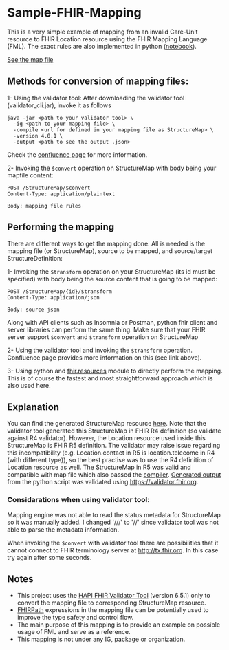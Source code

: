 # Sample-FHIR-Mapping
This is a very simple example of mapping from an invalid Care-Unit resource to FHIR Location resource using the FHIR Mapping Language (FML). The exact rules are also implemented in python ([notebook](https://github.com/yashar2028/Sample-FHIR-Mapping/blob/main/convertion.ipynb)). 

[See the map file](https://github.com/yashar2028/Sample-FHIR-Mapping/tree/main/input/maps)

## Methods for conversion of mapping files:
1- Using the validator tool: After downloading the validator tool (validator_cli.jar), invoke it as follows
```
java -jar <path to your validator tool> \  
  -ig <path to your mapping file> \
  -compile <url for defined in your mapping file as StructureMap> \
  -version 4.0.1 \
  -output <path to see the output .json>
```
Check the [confluence page](https://confluence.hl7.org/display/FHIR/Using+the+FHIR+Mapping+Language) for more information.

2- Invoking the `$convert` operation on StructureMap with body being your mapfile content:
```http
POST /StructureMap/$convert
Content-Type: application/plaintext 

Body: mapping file rules
```
## Performing the mapping
There are different ways to get the mapping done. All is needed is the mapping file (or StructureMap), source to be mapped, and source/target StructureDefinition:

1- Invoking the `$transform` operation on your StructureMap (its id must be specified) with body being the source content that is going to be mapped:
```http
POST /StructureMap/{id}/$transform
Content-Type: application/json

Body: source json
```
Along with API clients such as Insomnia or Postman, python fhir client and server libraries can perform the same thing. Make sure that your FHIR server support `$convert` and `$transform` operation on StructureMap

2- Using the validator tool and invoking the `$transform` operation. Confluence page provides more information on this (see link above).

3- Using python and [fhir.resources](https://pypi.org/project/fhir.resources) module to directly perform the mapping. This is of course the fastest and most straightforward approach which is also used here.

## Explanation
You can find the generated StructureMap resource [here](https://github.com/yashar2028/Sample-FHIR-Mapping/blob/main/output/map.json). Note that the validator tool generated this StructureMap in FHIR R4 definition (so validate against R4 validator). However, the Location resource used inside this StructureMap is FHIR R5 definition. The validator may raise issue regarding this incompatibility (e.g. Location.contact in R5 is location.telecome in R4 (with different type)), so the best practise was to use the R4 definition of Location resource as well. The StructureMap in R5 was valid and compatible with map file which also passed the [compiler](https://www.antvaset.com/fhir-mapping-language-compiler). [Generated output](https://github.com/yashar2028/Sample-FHIR-Mapping/blob/main/output/mappedresult.json) from the python script was validated using https://validator.fhir.org.

### Considarations when using validator tool:
Mapping engine was not able to read the status metadata for StructureMap so it was manually added. I changed '///' to '//' since validator tool was not able to parse the metadata information.

When invoking the `$convert` with validator tool there are possibilities that it cannot connect to FHIR terminology server at http://tx.fhir.org. In this case try again after some seconds.


## Notes
- This project uses the [HAPI FHIR Validator Tool](https://github.com/hapifhir/org.hl7.fhir.core) (version 6.5.1) only to convert the mapping file to corresponding StructureMap resource.
- [FHIRPath](https://build.fhir.org/ig/HL7/FHIRPath/) expressions in the mapping file can be potentially used to improve the type safety and control flow.
- The main purpose of this mapping is to provide an example on possible usage of FML and serve as a reference.
- This mapping is not under any IG, package or organization.

